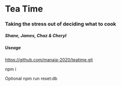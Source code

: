 # Tea Time
### Taking the stress out of deciding what to cook
##### Shane, James, Chaz & Cheryl

##### Useage
https://github.com/manaia-2020/teatime.git

npm i

Optional
npm run reset:db

